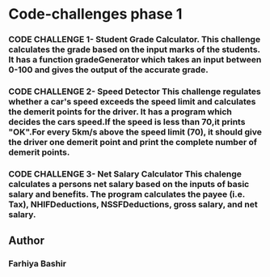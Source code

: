 # Code-challenges phase 1

### CODE CHALLENGE 1- Student Grade Calculator. This challenge calculates the grade based on the input marks of the students. It has a function gradeGenerator which takes an input between 0-100 and gives the output of the accurate grade.

### CODE CHALLENGE 2- Speed Detector This challenge regulates whether a car's speed exceeds the speed limit and calculates the demerit points for the driver. It has a program which decides the cars speed.If the speed is less than 70,it prints "OK".For every 5km/s above the speed limit (70), it should give the driver one demerit point and print the complete number of demerit points.

### CODE CHALLENGE 3- Net Salary Calculator This chalenge calculates a persons net salary based on the inputs of basic salary and benefits. The program calculates the payee (i.e. Tax), NHIFDeductions, NSSFDeductions, gross salary, and net salary.

## Author 
### Farhiya Bashir 